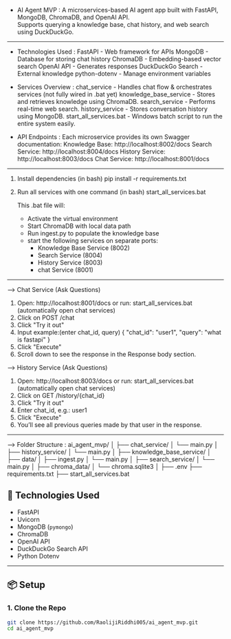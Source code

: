 - AI Agent MVP :
    A microservices-based AI agent app built with FastAPI, MongoDB, ChromaDB, and OpenAI API.  
    Supports querying a knowledge base, chat history, and web search using DuckDuckGo.


-----------------------------------------------------------------------------------------------------------------
- Technologies Used :
    FastAPI - Web framework for APIs
    MongoDB - Database for storing chat history
    ChromaDB - Embedding-based vector search
    OpenAI API - Generates responses
    DuckDuckGo Search - External knowledge
    python-dotenv - Manage environment variables

- Services Overview :
    chat_service -            Handles chat flow & orchestrates services (not fully wired in .bat yet)
    knowledge_base_service -  Stores and retrieves knowledge using ChromaDB.
    search_service -          Performs real-time web search.
    history_service -         Stores conversation history using MongoDB.
    start_all_services.bat -  Windows batch script to run the entire system easily.

- API Endpoints :
  Each microservice provides its own Swagger documentation:
    Knowledge Base: http://localhost:8002/docs
    Search Service: http://localhost:8004/docs
    History Service: http://localhost:8003/docs
    Chat Service: http://localhost:8001/docs


-----------------------------------------------------------------------------------------------------------------
1. Install dependencies (in bash)
   pip install -r requirements.txt

2. Run all services with one command (in bash)
   start_all_services.bat

    This .bat file will:
      - Activate the virtual environment
      - Start ChromaDB with local data path
      - Run ingest.py to populate the knowledge base
      - start the following services on separate ports:
          - Knowledge Base Service (8002)
          - Search Service (8004)
          - History Service (8003)
          - chat Service (8001)


-----------------------------------------------------------------------------------------------------------------
--> Chat Service (Ask Questions)
1. Open: http://localhost:8001/docs
   or
   run: start_all_services.bat (automatically open chat services)
2. Click on POST /chat
3. Click "Try it out"
4. Input example:(enter chat_id, query)
     {
        "chat_id": "user1",
        "query": "what is fastapi"
      }
5. Click "Execute"
6. Scroll down to see the response in the Response body section.


--> History Service (Ask Questions)
1. Open: http://localhost:8003/docs
   or
   run: start_all_services.bat (automatically open chat services)
2. Click on GET /history/{chat_id}
3. Click "Try it out"
4. Enter chat_id,
    e.g.: user1
5. Click "Execute"
6. You’ll see all previous queries made by that user in the response.


-----------------------------------------------------------------------------------------------------------------
--> Folder Structure :
ai_agent_mvp/
│
├── chat_service/
│ └── main.py
│
├── history_service/
│ └── main.py
│
├── knowledge_base_service/
│ ├── data/
│ ├── ingest.py
│ └── main.py
│
├── search_service/
│ └── main.py
│
├── chroma_data/
│ └── chroma.sqlite3
│
├── .env
├── requirements.txt
├── start_all_services.bat















## 🧰 Technologies Used
- FastAPI
- Uvicorn
- MongoDB (`pymongo`)
- ChromaDB
- OpenAI API
- DuckDuckGo Search API
- Python Dotenv

---

## 📦 Setup

### 1. Clone the Repo
```bash
git clone https://github.com/RaolijiRiddhi005/ai_agent_mvp.git
cd ai_agent_mvp
